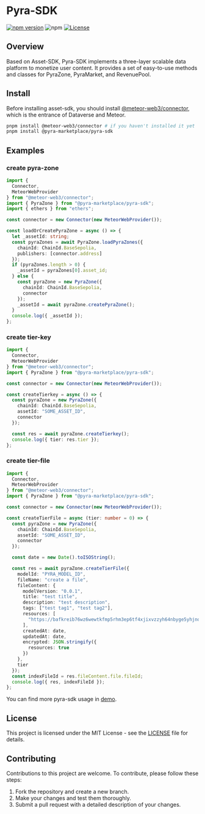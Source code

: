 # Pyra-SDK

[![npm version](https://img.shields.io/npm/v/@pyra-marketplace/pyra-sdk.svg)](https://www.npmjs.com/package/@pyra-marketplace/pyra-sdk)
![npm](https://img.shields.io/npm/dw/@pyra-marketplace/pyra-sdk)
[![License](https://img.shields.io/npm/l/@pyra-marketplace/pyra-sdk.svg)](https://github.com/meteor-web3/meteor-hooks/blob/main/LICENSE.md)

## Overview

Based on Asset-SDK, Pyra-SDK implements a three-layer scalable data platform to monetize user content. It provides a set of easy-to-use methods and classes for PyraZone, PyraMarket, and RevenuePool.

## Install

Before installing asset-sdk, you should install [@meteor-web3/connector](https://github.com/meteor-web3/meteor-sdk/), which is the entrance of Dataverse and Meteor.

```bash
pnpm install @meteor-web3/connector # if you haven't installed it yet
pnpm install @pyra-marketplace/pyra-sdk
```

## Examples

### create pyra-zone

```typescript
import {
  Connector,
  MeteorWebProvider
} from "@meteor-web3/connector";
import { PyraZone } from "@pyra-marketplace/pyra-sdk";
import { ethers } from "ethers";

const connector = new Connector(new MeteorWebProvider());

const loadOrCreatePyraZone = async () => {
  let _assetId: string;
  const pyraZones = await PyraZone.loadPyraZones({
    chainId: ChainId.BaseSepolia,
    publishers: [connector.address]
  });
  if (pyraZones.length > 0) {
    _assetId = pyraZones[0].asset_id;
  } else {
    const pyraZone = new PyraZone({
      chainId: ChainId.BaseSepolia,
      connector
    });
    _assetId = await pyraZone.createPyraZone();
  }
  console.log({ _assetId });
};
```

### create tier-key

```typescript
import {
  Connector,
  MeteorWebProvider
} from "@meteor-web3/connector";
import { PyraZone } from "@pyra-marketplace/pyra-sdk";

const connector = new Connector(new MeteorWebProvider());

const createTierkey = async () => {
  const pyraZone = new PyraZone({
    chainId: ChainId.BaseSepolia,
    assetId: "SOME_ASSET_ID",
    connector
  });

  const res = await pyraZone.createTierkey();
  console.log({ tier: res.tier });
};
```

### create tier-file

```typescript
import {
  Connector,
  MeteorWebProvider
} from "@meteor-web3/connector";
import { PyraZone } from "@pyra-marketplace/pyra-sdk";

const connector = new Connector(new MeteorWebProvider());

const createTierFile = async (tier: number = 0) => {
  const pyraZone = new PyraZone({
    chainId: ChainId.BaseSepolia,
    assetId: "SOME_ASSET_ID",
    connector
  });

  const date = new Date().toISOString();

  const res = await pyraZone.createTierFile({
    modelId: "PYRA_MODEL_ID",
    fileName: "create a file",
    fileContent: {
      modelVersion: "0.0.1",
      title: "test title",
      description: "test description",
      tags: ["test tag1", "test tag2"],
      resources: [
        "https://bafkreib76wz6wewtkfmp5rhm3ep6tf4xjixvzzyh64nbyge5yhjno24yl4.ipfs.w3s.link"
      ],
      createdAt: date,
      updatedAt: date,
      encrypted: JSON.stringify({
        resources: true
      })
    },
    tier
  });
  const indexFileId = res.fileContent.file.fileId;
  console.log({ res, indexFileId });
};
```


You can find more pyra-sdk usage in [demo](./demo).

## License

This project is licensed under the MIT License - see the [LICENSE](LICENSE.md) file for details.

## Contributing

Contributions to this project are welcome. To contribute, please follow these steps:

1. Fork the repository and create a new branch.
2. Make your changes and test them thoroughly.
3. Submit a pull request with a detailed description of your changes.